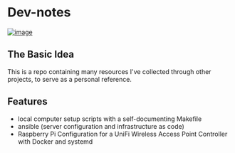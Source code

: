 # Dev-notes

[![image](https://img.shields.io/github/contributors/iancleary/dev-notes.svg)](https://github.com/iancleary/dev-notes/graphs/contributors)

## The Basic Idea

This is a repo containing many resources I've collected through other projects, to serve as a personal reference.

## Features

- local computer setup scripts with a self-documenting Makefile
- ansible (server configuration and infrastructure as code)
- Raspberry Pi Configuration for a UniFi Wireless Access Point Controller with Docker and systemd
